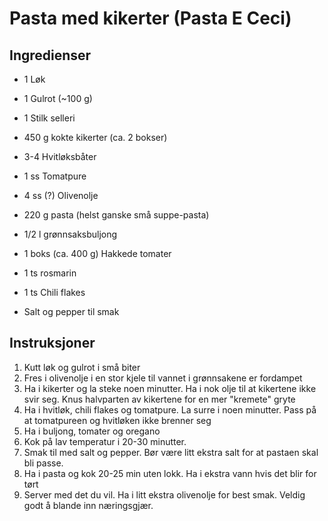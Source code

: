 # Pasta med kikerter (Pasta E Ceci)
## Ingredienser
* 1 Løk
* 1 Gulrot (~100 g)
* 1 Stilk selleri
* 450 g kokte kikerter (ca. 2 bokser)
* 3-4 Hvitløksbåter
* 1 ss Tomatpure
* 4 ss (?) Olivenolje
* 220 g pasta (helst ganske små suppe-pasta)

* 1/2 l grønnsaksbuljong
* 1 boks (ca. 400 g) Hakkede tomater
* 1 ts rosmarin
* 1 ts Chili flakes

* Salt og pepper til smak

## Instruksjoner
1. Kutt løk og gulrot i små biter
2. Fres i olivenolje i en stor kjele til vannet i grønnsakene er fordampet
3. Ha i kikerter og la steke noen minutter. Ha i nok olje til at kikertene ikke svir seg. Knus halvparten av kikertene for en mer "kremete" gryte
4. Ha i hvitløk, chili flakes og tomatpure. La surre i noen minutter. Pass på at tomatpureen og hvitløken ikke brenner seg
5. Ha i buljong, tomater og oregano
6. Kok på lav temperatur i 20-30 minutter.
7. Smak til med salt og pepper. Bør være litt ekstra salt for at pastaen skal bli passe.
8. Ha i pasta og kok 20-25 min uten lokk. Ha i ekstra vann hvis det blir for tørt
9. Server med det du vil. Ha i litt ekstra olivenolje for best smak. Veldig godt å blande inn næringsgjær.
